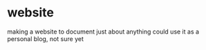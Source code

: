 # website
making a website to document just about anything
could use it as a personal blog, not sure yet
